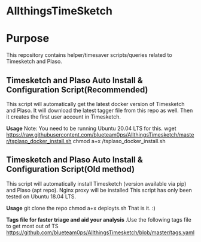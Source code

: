 # AllthingsTimeSketch

<h1>Purpose</h1>
This repository contains helper/timesaver scripts/queries related to Timesketch and Plaso.

<h2>Timesketch and Plaso Auto Install & Configuration Script(Recommended)</h2>
This script will automatically get the latest docker version of Timesketch and Plaso. It will download the latest tagger file from this repo as well. Then it creates the first user account in Timesketch.

<b>Usage</b>
Note: You need to be running Ubuntu 20.04 LTS for this. 
wget https://raw.githubusercontent.com/blueteam0ps/AllthingsTimesketch/master/tsplaso_docker_install.sh
chmod a+x /tsplaso_docker_install.sh

<h2>Timesketch and Plaso Auto Install & Configuration Script(Old method)</h2>
This script will automatically install Timesketch (version available via pip) and Plaso (apt repo). Nginx proxy will be installed
This script has only been tested on Ubuntu 18.04 LTS. 

<b>Usage</b>
git clone the repo
chmod a+x deployts.sh
That is it. :)

<b>Tags file for faster triage and aid your analysis</b>
.Use the following tags file to get most out of TS
https://github.com/blueteam0ps/AllthingsTimesketch/blob/master/tags.yaml
